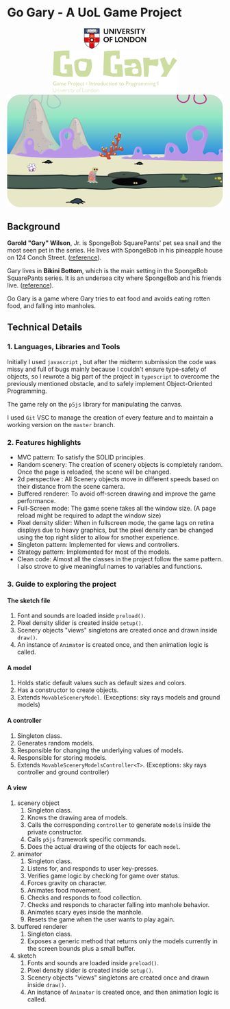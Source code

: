# Go Gary - A UoL Game Project

<p align="center">
<img height="50" src="art/uol.png" alt="Uol logo">
<br>
<img height="100" src="art/go-gary.png" alt="go gary logo">
<br>
<img width="1000" src="art/game.png">
</p>

## Background

**Garold "Gary" Wilson**, Jr. is SpongeBob SquarePants' pet sea snail and the most seen pet in the series. He lives with
SpongeBob in his pineapple house on 124 Conch Street. ([reference](https://spongebob.fandom.com/wiki/Gary_the_Snail)).

Gary lives in **Bikini Bottom**, which is the main setting in the SpongeBob SquarePants series. It is an undersea city
where SpongeBob and his friends live. ([reference](https://spongebob.fandom.com/wiki/Bikini_Bottom)).

Go Gary is a game where Gary tries to eat food and avoids eating rotten food, and falling into manholes.

## Technical Details

### 1. Languages, Libraries and Tools

Initially I used `javascript` , but after the midterm submission the code was missy and full of bugs mainly because I
couldn't ensure type-safety of objects, so I rewrote a big part of the project in `typescript` to overcome the
previously mentioned obstacle, and to safely implement Object-Oriented Programming.

The game rely on the `p5js` library for manipulating the canvas.

I used `Git` VSC to manage the creation of every feature and to maintain a working version on the `master` branch.

### 2. Features highlights

* MVC pattern: To satisfy the SOLID principles.
* Random scenery: The creation of scenery objects is completely random. Once the page is reloaded, the scene will be
  changed.
* 2d perspective : All Scenery objects move in different speeds based on their distance from the scene camera.
* Buffered renderer: To avoid off-screen drawing and improve the game performance.
* Full-Screen mode: The game scene takes all the window size. (A page reload might be required to adapt the window size)
* Pixel density slider: When in fullscreen mode, the game lags on retina displays due to heavy graphics, but the pixel
  density can be changed using the top right slider to allow for smother experience.
* Singleton pattern: Implemented for views and controllers.
* Strategy pattern: Implemented for most of the models.
* Clean code: Almost all the classes in the project follow the same pattern. I also strove to give meaningful names to
  variables and functions.

### 3. Guide to exploring the project

#### The sketch file

1. Font and sounds are loaded inside `preload()`.
2. Pixel density slider is created inside `setup()`.
3. Scenery objects "views" singletons are created once and drawn inside `draw()`.
4. An instance of `Animator` is created once, and then animation logic is called.

#### A model

1. Holds static default values such as default sizes and colors.
2. Has a constructor to create objects.
3. Extends `MovableSceneryModel`. (Exceptions: sky rays models and ground models)

#### A controller

1. Singleton class.
2. Generates random models.
3. Responsible for changing the underlying values of models.
4. Responsible for storing models.
5. Extends `MovableSceneryModelsController<T>`. (Exceptions: sky rays controller and ground controller)

#### A view

1. scenery object
    1. Singleton class.
    2. Knows the drawing area of models.
    3. Calls the corresponding `controller` to generate `model`s inside the private constructor.
    4. Calls `p5js` framework specific commands.
    5. Does the actual drawing of the objects for each `model`.
2. animator
    1. Singleton class.
    2. Listens for, and responds to user key-presses.
    3. Verifies game logic by checking for game over status.
    4. Forces gravity on character.
    5. Animates food movement.
    6. Checks and responds to food collection.
    7. Checks and responds to character falling into manhole behavior.
    8. Animates scary eyes inside the manhole.
    9. Resets the game when the user wants to play again.
3. buffered renderer
    1. Singleton class.
    2. Exposes a generic method that returns only the models currently in the screen bounds plus a small buffer.
4. sketch
    1. Fonts and sounds are loaded inside `preload()`.
    2. Pixel density slider is created inside `setup()`.
    3. Scenery objects "views" singletons are created once and drawn inside `draw()`.
    4. An instance of `Animator` is created once, and then animation logic is called.





